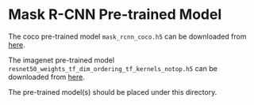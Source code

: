 # Mask R-CNN Pre-trained Model

The coco pre-trained model `mask_rcnn_coco.h5` can be downloaded from [here](https://github.com/matterport/Mask_RCNN/releases/download/v2.0/mask_rcnn_coco.h5).

The imagenet pre-trained model `resnet50_weights_tf_dim_ordering_tf_kernels_notop.h5` can be downloaded from [here](https://github.com/fchollet/deep-learning-models/releases/download/v0.2/resnet50_weights_tf_dim_ordering_tf_kernels_notop.h5).

The pre-trained model(s) should be placed under this directory.